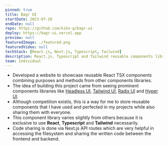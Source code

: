 ```yaml
---
pinned: true
title: Bagr UI
startDate: 2023-07-20
endDate: null
repo: https://github.com/kiko-g/bagr-ui
deploy: https://bagr-ui.vercel.app
preview: null
featuredImage: ./featured.png
featuredVideo: null
techStack: [React.js, Next.js, Typescript, Tailwind]
description: React.js, Typescript and Tailwind reusable components library.
team: Individual
---
```


- Developed a website to showcase reusable React TSX components combining purposes and methods from other components libraries.
- The idea of building this project came from seeing prominent components libraries like [Headless UI](headlessui.com/), [Tailwind UI](tailwindui.com/), [Radix UI](https://www.radix-ui.com/) and [Hyper UI](hyperui.dev/).
- Although competition existis, this is a way for me to store reusable components that I have used and perfected in my projects while also sharing them with everyone.
- This component library varies slightly from others because it is exclusive to use **React**, **Typescript** and **Tailwind** necessarily.
- Code sharing is done via Next.js API routes which are very helpful in accessing the filesystem and sharing the written code between the frontend and backend.
